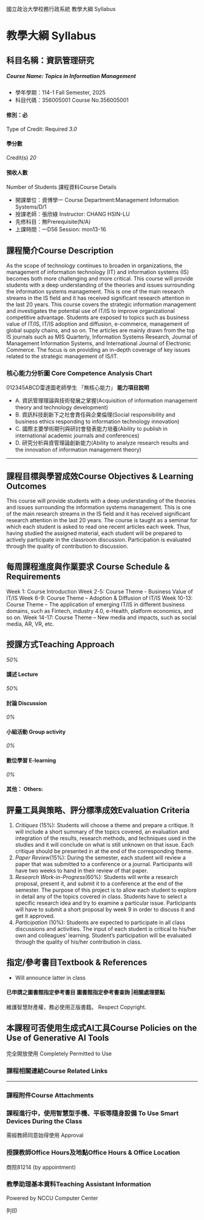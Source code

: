 國立政治大學校務行政系統 教學大綱 Syllabus
# 教學大綱 Syllabus
##  科目名稱：資訊管理研究 
#####  Course Name: Topics in Information Management
  * 學年學期：114-1 Fall Semester, 2025 
  * 科目代碼：356005001 Course No.356005001


#### 修別：必
Type of Credit: Required 
_3.0_
#### 學分數
Credit(s)
_20_
#### 預收人數
Number of Students
課程資料Course Details
  * 開課單位：資博學一 Course Department:Management Information Systems/D/1 
  * 授課老師：張欣綠 Instructor: CHANG HSIN-LU 
  * 先修科目：無Prerequisite(N/A)
  * 上課時間：一D56 Session: mon13-16


##  課程簡介Course Description
As the scope of technology continues to broaden in organizations, the management of information technology (IT) and information systems (IS) becomes both more challenging and more critical. This course will provide students with a deep understanding of the theories and issues surrounding the information systems management. This is one of the main research streams in the IS field and it has received significant research attention in the last 20 years.
This course covers the strategic information management and investigates the potential use of IT/IS to improve organizational competitive advantage. Students are exposed to topics such as business value of IT/IS, IT/IS adoption and diffusion, e-commerce, management of global supply chains, and so on. The articles are mainly drawn from the top IS journals such as MIS Quarterly, Information Systems Research, Journal of Management Information Systems, and International Journal of Electronic Commerce. The focus is on providing an in-depth coverage of key issues related to the strategic management of IS/IT.
###  核心能力分析圖 Core Competence Analysis Chart
012345ABCD雷達圖老師學生
「無核心能力」 
**能力項目說明**
  * A. 資訊管理理論與技術發展之掌握(Acquisition of information management theory and technology development)
  * B. 資訊科技創新下之社會責任與企業倫理(Social responsibility and business ethics responding to information technology innovation)
  * C. 國際主要學術期刊與研討會發表能力培養(Ability to publish in international academic journals and conferences)
  * D. 研究分析與資管理論創新能力(Ability to analyze research results and the innovation of information management theory)


* * *
##  課程目標與學習成效Course Objectives & Learning Outcomes 
This course will provide students with a deep understanding of the theories and issues surrounding the information systems management. This is one of the main research streams in the IS field and it has received significant research attention in the last 20 years. The course is taught as a seminar for which each student is asked to read one recent articles each week. Thus, having studied the assigned material, each student will be prepared to actively participate in the classroom discussion. Participation is evaluated through the quality of contribution to discussion.
##  每周課程進度與作業要求 Course Schedule & Requirements
Week 1: Course Introduction
Week 2-5: Course Theme - Business Value of IT/IS
Week 6-9: Course Theme – Adoption & Diffusion of IT/IS
Week 10-13: Course Theme – The application of emerging IT/IS in different business domains, such as Fintech, industry 4.0, e-Health, platform economics, and so on. 
Week 14-17: Course Theme – New media and impacts, such as social media, AR, VR, etc.
##  授課方式Teaching Approach
_50%_
####  講述 Lecture
_50%_
####  討論 Discussion
_0%_
####  小組活動 Group activity
_0%_
####  數位學習 E-learning
_0%_
####  其他： Others:
##  評量工具與策略、評分標準成效Evaluation Criteria
  1. _Critiques_ (15%): Students will choose a theme and prepare a critique. It will include a short summary of the topics covered, an evaluation and integration of the results, research methods, and techniques used in the studies and it will conclude on what is still unknown on that issue. Each critique should be presented in at the end of the corresponding theme.
  2. _Paper Review_(15%): During the semester, each student will review a paper that was submitted to a conference or a journal. Participants will have two weeks to hand in their review of that paper.
  3. _Research Work-in-Progress_(60%): Students will write a research proposal, present it, and submit it to a conference at the end of the semester. The purpose of this project is to allow each student to explore in detail any of the topics covered in class. Students have to select a specific research idea and try to examine a particular issue. Participants will have to submit a short proposal by week 9 in order to discuss it and get it approved.
  4. _Participation_ (10%): Students are expected to participate in all class discussions and activities. The input of each student is critical to his/her own and colleagues’ learning. Student’s participation will be evaluated through the quality of his/her contribution in class.


##  指定/參考書目Textbook & References
  * Will announce latter in class


####  已申請之圖書館指定參考書目  圖書館指定參考書查詢 |相關處理要點
維護智慧財產權，務必使用正版書籍。 Respect Copyright.
##  本課程可否使用生成式AI工具Course Policies on the Use of Generative AI Tools
完全開放使用 Completely Permitted to Use
###  課程相關連結Course Related Links
* * *
###  課程附件Course Attachments
###  課程進行中，使用智慧型手機、平板等隨身設備 To Use Smart Devices During the Class
需經教師同意始得使用  Approval
###  授課教師Office Hours及地點Office Hours & Office Location
商院81214 (by appointment)
###  教學助理基本資料Teaching Assistant Information
Powered by NCCU Computer Center
  
列印
